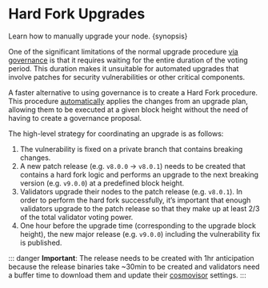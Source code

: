 <!--
order: 5
-->

# Hard Fork Upgrades

Learn how to manually upgrade your node. {synopsis}

One of the significant limitations of the normal upgrade procedure
[via governance](overview.md#governance-proposal) is that it requires waiting
for the entire duration of the voting period. This duration makes it unsuitable
for automated upgrades that involve patches for security vulnerabilities or
other critical components.

A faster alternative to using governance is to create a Hard Fork procedure.
This procedure [automatically](automated.md) applies the changes from an upgrade
plan, allowing them to be executed at a given block height without the need of
having to create a governance proposal.

The high-level strategy for coordinating an upgrade is as follows:

1.  The vulnerability is fixed on a private branch that contains breaking
    changes.
2.  A new patch release (e.g. `v8.0.0` -> `v8.0.1`) needs to be created that
    contains a hard fork logic and performs an upgrade to the next breaking
    version (e.g. `v9.0.0`) at a predefined block height.
3.  Validators upgrade their nodes to the patch release (e.g. `v8.0.1`). In order
    to perform the hard fork successfully, it’s important that enough validators
    upgrade to the patch release so that they make up at least 2/3 of the total
    validator voting power.
4.  One hour before the upgrade time (corresponding to the upgrade block height),
    the new major release (e.g. `v9.0.0`) including the vulnerability fix is
    published.

::: danger **Important**: The release needs to be created with 1hr anticipation
because the release binaries take ~30min to be created and validators need a
buffer time to download them and update their
[cosmovisor](/docs/validators/upgrades/automated.md#using-cosmovisor) settings.
:::
